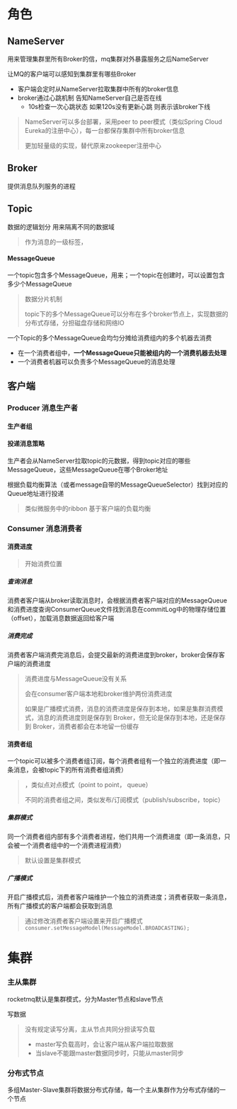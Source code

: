 # 角色

## NameServer

用来管理集群里所有Broker的信，mq集群对外暴露服务之后NameServer

让MQ的客户端可以感知到集群里有哪些Broker

- 客户端会定时从NameServer拉取集群中所有的broker信息
- broker通过心跳机制 告知NameServer自己是否在线
  - 10s检查一次心跳状态 如果120s没有更新心跳 则表示该broker下线

> NameServer可以多台部署，采用peer to peer模式（类似Spring Cloud Eureka的注册中心），每一台都保存集群中所有broker信息
>
> 更加轻量级的实现，替代原来zookeeper注册中心

## Broker

提供消息队列服务的进程

## Topic

数据的逻辑划分 用来隔离不同的数据域

> 作为消息的一级标签，

#### MessageQueue

一个topic包含多个MessageQueue，用来；一个topic在创建时，可以设置包含多少个MessageQueue

> 数据分片机制
>
> topic下的多个MessageQueue可以分布在多个broker节点上，实现数据的分布式存储，分担磁盘存储和网络IO

一个Topic的多个MessageQueue会均匀分摊给消费组内的多个机器去消费

- 在一个消费者组中，**一个MessageQueue只能被组内的一个消费机器去处理**
- 一个消费者机器可以负责多个MessageQueue的消息处理

## 客户端

### Producer 消息生产者

#### 生产者组



#### 投递消息策略

生产者会从NameServer拉取topic的元数据，得到topic对应的哪些MessageQueue，这些MessageQueue在哪个Broker地址

根据负载均衡算法（或者message自带的MessageQueueSelector）找到对应的Queue地址进行投递

> 类似微服务中的ribbon 基于客户端的负载均衡

### Consumer 消息消费者

#### 消费进度

> 开始消费位置

##### 查询消息

消费者客户端从broker读取消息时，会根据消费者客户端对应的MessageQueue和消费进度查询ConsumerQueue文件找到消息在commitLog中的物理存储位置（offset），加载消息数据返回给客户端

##### 消费完成

消费者客户端消费完消息后，会提交最新的消费进度到broker，broker会保存客户端的消费进度

> 消费进度与MessageQueue没有关系
>
> 会在consumer客户端本地和broker维护两份消费进度
>
> 如果是广播模式消费，消息的消费进度是保存到本地，如果是集群消费模式，消息的消费进度则是保存到 Broker，但无论是保存到本地，还是保存到 Broker，消费者都会在本地留一份缓存

#### 消费者组

一个topic可以被多个消费者组订阅，每个消费者组有一个独立的消费进度（即一条消息，会被topic下的所有消费者组消费）

> ，类似点对点模式（point to point， queue）
>
> 不同的消费者组之间，类似发布/订阅模式（publish/subscribe，topic）

##### 集群模式

同一个消费者组内部有多个消费者进程，他们共用一个消费进度（即一条消息，只会被一个消费者组中的一个消费进程消费）

> 默认设置是集群模式

##### 广播模式

开启广播模式后，消费者客户端维护一个独立的消费进度；消费者获取一条消息，所有广播模式的客户端都会获取到消息

> 通过修改消费者客户端设置来开启广播模式 `consumer.setMessageModel(MessageModel.BROADCASTING);`



# 集群

### 主从集群

rocketmq默认是集群模式，分为Master节点和slave节点

写数据

> 没有规定读写分离，主从节点共同分担读写负载
>
> - master写负载高时，会让客户端从客户端拉取数据
> - 当slave不能跟master数据同步时，只能从master同步

### 分布式节点

多组Master-Slave集群将数据分布式存储，每一个主从集群作为分布式存储的一个节点




